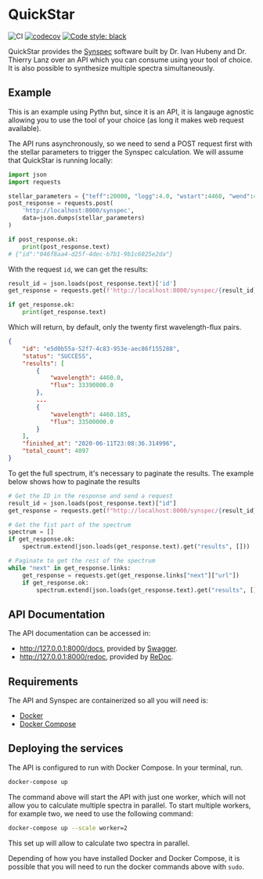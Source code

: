 # QuickStar

![CI](https://github.com/gabraganca/quickstar/workflows/CI/badge.svg)
[![codecov](https://codecov.io/gh/gabraganca/quickstar/branch/master/graph/badge.svg)](https://codecov.io/gh/gabraganca/quickstar)
[![Code style: black](https://img.shields.io/badge/code%20style-black-000000.svg)](https://github.com/psf/black)

QuickStar provides the [Synspec][synspec-website] software built by Dr. Ivan Hubeny and Dr. Thierry Lanz over an API which you can consume using your tool of choice. It is also possible to synthesize multiple spectra simultaneously.

[synspec-website]: http://tlusty.oca.eu/Synspec49/synspec.html

## Example

This is an example using Pythn but, since it is an API, it is langauge agnostic allowing you to use the tool of your choice (as long it makes web request available).

The API runs asynchronously, so we need to send a POST request first with the stellar parameters to trigger the Synspec calculation. We will assume that QuickStar is running locally:

```python
import json
import requests

stellar_parameters = {"teff":20000, "logg":4.0, "wstart":4460, "wend":4500}
post_response = requests.post(
    'http://localhost:8000/synspec',
    data=json.dumps(stellar_parameters)
)

if post_response.ok:
    print(post_response.text)
# {"id":"046f8aa4-d25f-4dec-b7b1-9b1c6025e2da"}
```

With the request `id`, we can get the results:

```python
result_id = json.loads(post_response.text)['id']
get_response = requests.get(f'http://localhost:8000/synspec/{result_id}')

if get_response.ok:
    print(get_response.text)
```

Which will return, by default, only the twenty first wavelength-flux pairs.

```json
{
    "id": "e5d0b55a-52f7-4c83-953e-aec86f155288",
    "status": "SUCCESS",
    "results": [
        {
            "wavelength": 4460.0,
            "flux": 33390000.0
        },
        ...
        {
            "wavelength": 4460.185,
            "flux": 33500000.0
        }
    ],
    "finished_at": "2020-06-11T23:08:36.314996",
    "total_count": 4097
}
```

To get the full spectrum, it's necessary to paginate the results. The example below shows how to paginate the results

```python
# Get the ID in the response and send a request
result_id = json.loads(post_response.text)["id"]
get_response = requests.get(f"http://localhost:8000/synspec/{result_id}")

# Get the fist part of the spectrum
spectrum = []
if get_response.ok:
    spectrum.extend(json.loads(get_response.text).get("results", []))

# Paginate to get the rest of the spectrum
while "next" in get_response.links:
    get_response = requests.get(get_response.links["next"]["url"])
    if get_response.ok:
        spectrum.extend(json.loads(get_response.text).get("results", []))
```

## API Documentation

The API documentation can be accessed in:

* <http://127.0.0.1:8000/docs>, provided by [Swagger][api-swagger].
* <http://127.0.0.1:8000/redoc>, provided by [ReDoc][api-redoc].

[api-swagger]: https://github.com/swagger-api/swagger-ui
[api-redoc]: https://github.com/Redocly/redoc

## Requirements

The API and Synspec are containerized so all you will need is:

* [Docker][docker-install]
* [Docker Compose][docker-compose-install]

[docker-install]: https://docs.docker.com/get-docker/
[docker-compose-install]: https://docs.docker.com/compose/install/

## Deploying the services

The API is configured to run with Docker Compose. In your terminal, run.

```bash
docker-compose up
```

The command above will start the API with just one worker, which will not allow you to calculate multiple spectra in parallel. To start multiple workers, for example two, we need to use the following command:

```bash
docker-compose up --scale worker=2
```

This set up will allow to calculate two spectra in parallel.

Depending of how you have installed Docker and Docker Compose, it is possible that you will need to run the docker commands above with `sudo`.
